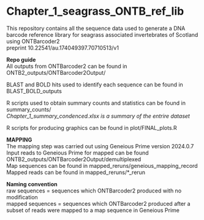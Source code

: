 # Chapter_1_seagrass_ONTB_ref_lib

This repository contains all the sequence data used to generate a DNA barcode reference library for seagrass associated invertebrates of Scotland using ONTBarcoder2  
preprint 10.22541/au.174049397.70710513/v1

**Repo guide**  
All outputs from ONTBarcoder2 can be found in ONTB2_outputs/ONTBarcoder2Output/  
  
BLAST and BOLD hits used to identify each sequence can be found in BLAST_BOLD_outputs  
  
R scripts used to obtain summary counts and statistics can be found in summary_counts/   
*Chapter_1_summary_condenced.xlsx is a summary of the entrire dataset*  
  
R scripts for producing graphics can be found in plot/FINAL_plots.R  

**MAPPING**  
The mapping step was carried out using Geneious Prime version 2024.0.7  
Input reads to Geneious Prime for mapped can be found ONTB2_outputs/ONTBarcoder2Output/demultiplexed  
Map sequences can be found in mapped_reruns/geneious_mapping_record  
Mapped reads can be found in mapped_reruns/*_rerun  


**Naming convention**  
raw sequences = sequences which ONTBarcoder2 produced with no modification  
mapped sequences = sequences which ONTBarcoder2 produced after a subset of reads were mapped to a map sequence in Geneious Prime  
